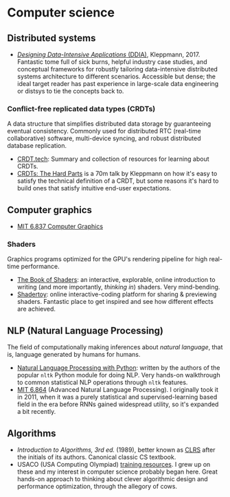 # Computer science

## Distributed systems

- [_Designing Data-Intensive Applications_ (DDIA)](https://dataintensive.net/), Kleppmann, 2017. Fantastic tome full of sick burns, helpful industry case studies, and conceptual frameworks for robustly tailoring data-intensive distributed systems architecture to different scenarios. Accessible but dense; the ideal target reader has past experience in large-scale data engineering or distsys to tie the concepts back to.

### Conflict-free replicated data types (CRDTs)

A data structure that simplifies distributed data storage by guaranteeing eventual consistency. Commonly used for distributed RTC (real-time collaborative) software, multi-device syncing, and robust distributed database replication.

- [CRDT.tech](https://crdt.tech/): Summary and collection of resources for learning about CRDTs.
- [CRDTs: The Hard Parts](https://www.youtube.com/watch?v=x7drE24geUw) is a 70m talk by Kleppmann on how it's easy to satisfy the technical definition of a CRDT, but some reasons it's hard to build ones that satisfy intuitive end-user expectations.

## Computer graphics

- [MIT 6.837 Computer Graphics](https://ocw.mit.edu/courses/electrical-engineering-and-computer-science/6-837-computer-graphics-fall-2012/)

### Shaders

Graphics programs optimized for the GPU's rendering pipeline for high real-time performance.

- [The Book of Shaders](https://thebookofshaders.com/): an interactive, explorable, online introduction to writing (and more importantly, _thinking in_) shaders. Very mind-bending.
- [Shadertoy](https://www.shadertoy.com/): online interactive-coding platform for sharing & previewing shaders. Fantastic place to get inspired and see how different effects are achieved.

## NLP (Natural Language Processing)

The field of computationally making inferences about _natural language_, that is, language generated by humans for humans.

- [Natural Language Processing with Python](https://www.nltk.org/book/): written by the authors of the popular `nltk` Python module for doing NLP. Very hands-on walkthrough to common statistical NLP operations through `nltk` features.
- [MIT 6.864](https://www.mit.edu/~jda/teaching/6.864/sp20/) (Advanced Natural Language Processing). I originally took it in 2011, when it was a purely statistical and supervised-learning based field in the era before RNNs gained widespread utility, so it's expanded a bit recently.

## Algorithms

- _Introduction to Algorithms, 3rd ed._ (1989), better known as [CLRS](https://mitpress.mit.edu/books/introduction-algorithms-third-edition) after the initials of its authors. Canonical classic CS textbook.
- USACO (USA Computing Olympiad) [training resources](http://www.usaco.org/index.php?page=training). I grew up on these and my interest in computer science probably began here. Great hands-on approach to thinking about clever algorithmic design and performance optimization, through the allegory of cows.

